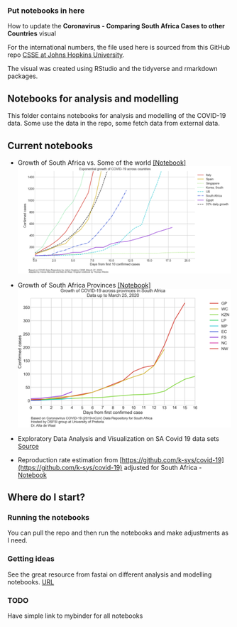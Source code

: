 ### Put notebooks in here

How to update the **Coronavirus - Comparing South Africa Cases to other Countries** visual



For the international numbers, the file used here is sourced from this GitHub repo [CSSE at Johns Hopkins University](https://github.com/CSSEGISandData/COVID-19/blob/master/csse_covid_19_data/csse_covid_19_time_series/time_series_covid19_confirmed_global.csv).

The visual was created using RStudio and the tidyverse and rmarkdown packages. 

## Notebooks for analysis and modelling
This folder contains notebooks for analysis and modelling of the COVID-19 data. Some use the data in the repo, some fetch data from external data. 

## Current notebooks
* Growth of South Africa vs. Some of the world [[Notebook]](https://github.com/dsfsi/covid19za/blob/master/notebooks/2020-03-28-international-growth-analysis.ipynb)
![](https://github.com/dsfsi/covid19za/blob/master/visualisation/covid-growth-countries.png?raw=true)
* Growth of South Africa Provinces [[Notebook]](https://github.com/dsfsi/covid19za/blob/master/notebooks/covid19_growth_for_sa.ipynb)
![](https://github.com/dsfsi/covid19za/blob/master/visualisation/per_province_growth_first_report.png?raw=true)

* Exploratory Data Analysis and Visualization on SA Covid 19 data sets [Source](https://github.com/karthik111/covid19za/blob/master/notebooks/COVID-19%20South%20Africa%20-%20Data%20Analysis%20and%20Visualization.ipynb)

* Reproduction rate estimation from [https://github.com/k-sys/covid-19](https://github.com/k-sys/covid-19) adjusted for South Africa - [Notebook](https://github.com/dsfsi/covid19za/blob/master/notebooks/Realtime%20R0.ipynb)

## Where do I start?
### Running the notebooks
You can pull the repo and then run the notebooks and make adjustments as I need. 

### Getting ideas
See the great resource from fastai on different analysis and modelling notebooks. [URL](https://covid19dashboards.com/)

### TODO
Have simple link to mybinder for all notebooks
